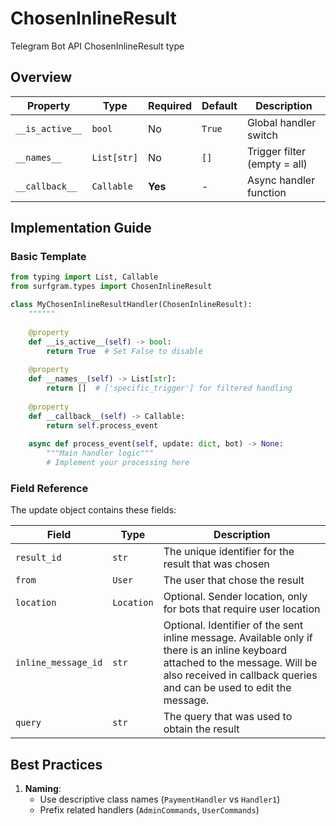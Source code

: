 # ChosenInlineResult

Telegram Bot API ChosenInlineResult type

## Overview

| Property        | Type               | Required | Default | Description                              |
|-----------------|--------------------|----------|---------|------------------------------------------|
| `__is_active__` | `bool`             | No       | `True`  | Global handler switch                   |
| `__names__`     | `List[str]`        | No       | `[]`    | Trigger filter (empty = all)            |
| `__callback__`  | `Callable`         | **Yes**  | -       | Async handler function                  |

## Implementation Guide

### Basic Template

```python
from typing import List, Callable
from surfgram.types import ChosenInlineResult

class MyChosenInlineResultHandler(ChosenInlineResult):
    """"""
    
    @property
    def __is_active__(self) -> bool:
        return True  # Set False to disable
        
    @property
    def __names__(self) -> List[str]:
        return []  # ['specific_trigger'] for filtered handling
        
    @property
    def __callback__(self) -> Callable:
        return self.process_event
        
    async def process_event(self, update: dict, bot) -> None:
        """Main handler logic"""
        # Implement your processing here
```

### Field Reference

The update object contains these fields:

| Field          | Type              | Description                     |
|----------------|-------------------|---------------------------------|
| `result_id` | `str` | The unique identifier for the result that was chosen |
| `from` | `User` | The user that chose the result |
| `location` | `Location` | Optional. Sender location, only for bots that require user location |
| `inline_message_id` | `str` | Optional. Identifier of the sent inline message. Available only if there is an inline keyboard attached to the message. Will be also received in callback queries and can be used to edit the message. |
| `query` | `str` | The query that was used to obtain the result |

## Best Practices

1. **Naming**: 
   - Use descriptive class names (`PaymentHandler` vs `Handler1`)
   - Prefix related handlers (`AdminCommands`, `UserCommands`)
